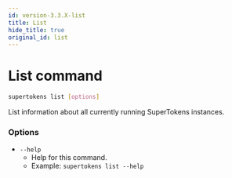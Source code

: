 ```yaml
---
id: version-3.3.X-list
title: List
hide_title: true
original_id: list
---
```


<!-- COPY DOCS -->
<!-- ./community/docs/supertokens-core/cli/list.md -->

# List command

```bash
supertokens list [options]
```
List information about all currently running SuperTokens instances.

### Options
- ```--help```
    - Help for this command.
    - Example: ```supertokens list --help```
